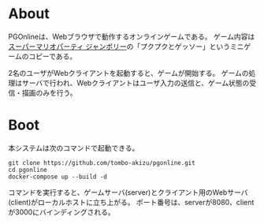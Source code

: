 # About
PGOnlineは、Webブラウザで動作するオンラインゲームである。
ゲーム内容は[スーパーマリオパーティ ジャンボリー](https://www.nintendo.com/jp/switch/a7hla/index.html)の「プクプクとゲッソー」というミニゲームのコピーである。

2名のユーザがWebクライアントを起動すると、ゲームが開始する。
ゲームの処理はサーバで行われ、Webクライアントはユーザ入力の送信と、ゲーム状態の受信・描画のみを行う。

# Boot
本システムは次のコマンドで起動できる。

```
git clone https://github.com/tombo-akizu/pgonline.git
cd pgonline
docker-compose up --build -d
```

コマンドを実行すると、ゲームサーバ(server)とクライアント用のWebサーバ(client)がローカルホストに立ち上がる。
ポート番号は、serverが8080、clientが3000にバインディングされる。
